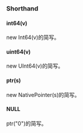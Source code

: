 ### Shorthand

#### int64(v)

new Int64(v)的简写。

#### uint64(v)

new UInt64(v)的简写。

#### ptr(s)

new NativePointer(s)的简写。

#### NULL

ptr("0")的简写。